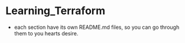 # Learning_Terraform

- each section have its own README.md files, so you can go through them to you hearts desire.
